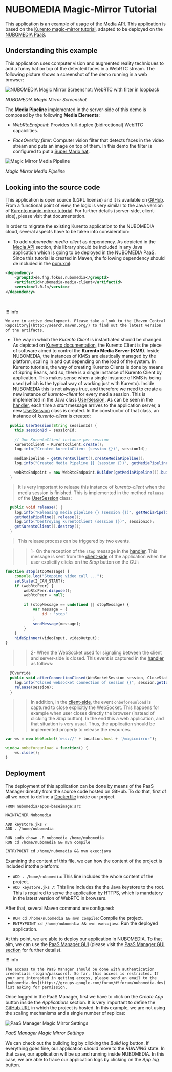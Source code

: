# NUBOMEDIA Magic-Mirror Tutorial

This application is an example of usage of the [Media API](../api/media.md). This application is based on the [Kurento magic-mirror tutorial](http://doc-kurento.readthedocs.org/en/stable/tutorials/java/tutorial-magicmirror.html), adapted to be deployed on the [NUBOMEDIA PaaS](../paas/paas-introduction.md).

## Understanding this example

This application uses computer vision and augmented reality techniques to add a funny hat on top of the detected faces in a WebRTC stream. The following picture shows a screenshot of the demo running in a web browser:

![NUBOMEDIA Magic Mirror Screenshot: WebRTC with filter in loopback](../img/magic-mirror-running.png)

*NUBOMEDIA Magic Mirror Screenshot*

The **Media Pipeline** implemented in the server-side of this demo is composed by the following **Media Elements**:

- *WebRtcEndpoint*: Provides full-duplex (bidirectional) WebRTC capabilities.

- *FaceOverlay filter*: Computer vision filter that detects faces in the video stream and puts an image on top of them. In this demo the filter is configured to put a [Super Mario hat](http://files.kurento.org/img/mario-wings.png). 

![Magic Mirror Media Pipeline](../img/magic-mirror-pipeline.png)

*Magic Mirror Media Pipeline*

## Looking into the source code

This application is open source (LGPL license) and it is available on [GitHub](https://github.com/nubomedia/nubomedia-magic-mirror). From a functional point of view, the logic is very similar to the Java version of [Kurento magic-mirror tutorial](http://doc-kurento.readthedocs.org/en/stable/tutorials/java/tutorial-magicmirror.html). For further details (server-side, client-side), please visit that documentation.

In order to migrate the existing Kurento application to the NUBOMEDIA cloud, several aspects have to be taken into consideration:

- To add *nubomedia-media-client* as dependency. As depicted in the [Media API](../api/media.md) section, this library should be included in any Java application which is going to be deployed in the NUBOMEDIA PaaS. Since this tutorial is created in Maven, the following dependency should de included in the [pom.xml](https://github.com/nubomedia/nubomedia-magic-mirror/blob/master/pom.xml):

```xml
<dependency>
    <groupId>de.fhg.fokus.nubomedia</groupId>
    <artifactId>nubomedia-media-client</artifactId>
    <version>1.0.1</version>
</dependency>
```

<br>

!!! info

    We are in active development. Please take a look to the [Maven Central Repository](http://search.maven.org/) to find out the latest version of the artifacts.

- The way in which the *Kurento Client* is instantiated should be changed. As depicted on [Kurento documentation](http://doc-kurento.readthedocs.org/en/stable/introducing_kurento.html#kurento-api-clients-and-protocol), the Kurento Client is the piece of software aimed to control the **Kurento Media Server (KMS)**. Inside NUBOMEDIA, the instances of KMSs are elastically managed by the platform, scaling in and out depending on the load of the system. In Kurento tutorials, the way of creating Kurento Clients is done by means of Spring Beans, and so, there is a single instance of Kurento Client by application. This makes sense when a single instance of KMS is being used (which is the typical way of working just with Kurento). Inside NUBOMEDIA this is not always true, and therefore we need to create a new instance of *kurento-client* for every media session. This is implemented in the Java class [UserSession](https://github.com/nubomedia/nubomedia-magic-mirror/blob/master/src/main/java/eu/nubomedia/tutorial/magicmirror/UserSession.java). As can be seen in the [handler](https://github.com/nubomedia/nubomedia-magic-mirror/blob/master/src/main/java/eu/nubomedia/tutorial/magicmirror/MagicMirrorHandler.java), each time a *start* message arrives to the application server, a new [UserSession](https://github.com/nubomedia/nubomedia-magic-mirror/blob/master/src/main/java/eu/nubomedia/tutorial/magicmirror/UserSession.java) class is created. In the constructor of that class, an instance of *kurento-client* is created:

```java
  public UserSession(String sessionId) {
    this.sessionId = sessionId;

    // One KurentoClient instance per session
    kurentoClient = KurentoClient.create();
    log.info("Created kurentoClient (session {})", sessionId);

    mediaPipeline = getKurentoClient().createMediaPipeline();
    log.info("Created Media Pipeline {} (session {})", getMediaPipeline().getId(), sessionId);

    webRtcEndpoint = new WebRtcEndpoint.Builder(getMediaPipeline()).build();
  }
```

> It is very important to release this instance of *kurento-client* when the media session is finished. This is implemented in the method `release` of the [UserSession](https://github.com/nubomedia/nubomedia-magic-mirror/blob/master/src/main/java/eu/nubomedia/tutorial/magicmirror/UserSession.java) class:

```java
  public void release() {
    log.info("Releasing media pipeline {} (session {})", getMediaPipeline().getId(), sessionId);
    getMediaPipeline().release();
    log.info("Destroying kurentoClient (session {})", sessionId);
    getKurentoClient().destroy();
  }
```

> This release process can be triggered by two events.

>> 1- On the reception of the `stop` message in the [handler](https://github.com/nubomedia/nubomedia-magic-mirror/blob/master/src/main/java/eu/nubomedia/tutorial/magicmirror/MagicMirrorHandler.java). This message is sent from the [client-side](https://github.com/nubomedia/nubomedia-magic-mirror/blob/master/src/main/resources/static/js/index.js) of the application when the user explicitly clicks on the *Stop* button on the GUI:

```javascript
function stop(stopMessage) {
	console.log("Stopping video call ...");
	setState(I_CAN_START);
	if (webRtcPeer) {
		webRtcPeer.dispose();
		webRtcPeer = null;

		if (stopMessage == undefined || stopMessage) {
		    var message = {
			    id : 'stop'
		    }
		    sendMessage(message);
		}
	}
	hideSpinner(videoInput, videoOutput);
}
```

>> 2- When the WebSocket used for signaling between the client and server-side is closed. This event is captured in the [handler](https://github.com/nubomedia/nubomedia-magic-mirror/blob/master/src/main/java/eu/nubomedia/tutorial/magicmirror/MagicMirrorHandler.java) as follows:

```javascript
  @Override
  public void afterConnectionClosed(WebSocketSession session, CloseStatus status) throws Exception {
    log.info("Closed websocket connection of session {}", session.getId());
    release(session);
  }
```

>> In addition, in the [client-side](https://github.com/nubomedia/nubomedia-magic-mirror/blob/master/src/main/resources/static/js/index.js), the event `onbeforeunload` is captured to close explicitly the WebSocket. This happens for example when user closes directly the browser (instead of clicking the *Stop* button). In the end this a web application, and that situation is very usual. Thus, the application should be implemented properly to release the resources.

```javascript
var ws = new WebSocket('wss://' + location.host + '/magicmirror');

window.onbeforeunload = function() {
	ws.close();
}
```

## Deployment

The deployment of this application can be done by means of the PaaS Manager directly from the source code hosted on GitHub. To do that, first of all we need to define a [Dockerfile](https://github.com/nubomedia/nubomedia-magic-mirror/blob/master/Dockerfile) inside our project. 

```
FROM nubomedia/apps-baseimage:src

MAINTAINER Nubomedia

ADD keystore.jks /
ADD . /home/nubomedia

RUN sudo chown -R nubomedia /home/nubomedia
RUN cd /home/nubomedia && mvn compile

ENTRYPOINT cd /home/nubomedia && mvn exec:java
```

Examining the  content of this file, we can how the content of the project is included intothe platform:

* `ADD . /home/nubomedia`: This line includes the whole content of the project.
* `ADD keystore.jks /`: This line includes the the Java keystore to the root. This is required to serve the application by HTTPS, which is mandatory in the latest version of WebRTC in browsers. 

After that, several Maven command are configured:

* `RUN cd /home/nubomedia && mvn compile`: Compile the project.
* `ENTRYPOINT cd /home/nubomedia && mvn exec:java`: Run the deployed application.


At this point, we are able to deploy our application in NUBOMEDIA. To that aim, we can use the [PaaS Manager GUI](http://paas-manager.nubomedia.eu:8081/#/) (please visit the [PaaS Manager GUI section](../paas/paas-api.md) for further details).

!!! info

    The access to the PaaS Manager should be done with authentication credentials (login/password). So far, this access is restricted. If your are interested in getting access, please send an email to the [nubomedia-dev](https://groups.google.com/forum/#!forum/nubomedia-dev) list asking for permission.

Once logged in the PaaS Manager, first we have to click on the *Create App* button inside the *Applications* section. It is very important to define the [GitHub URL](https://github.com/nubomedia/nubomedia-magic-mirror) in which the project is hosted. In this example, we are not using the scaling mechanisms and a single number of replicas:

![PaaS Manager Magic Mirror Settings](../img/magic-mirror-paas-manager.png)

*PaaS Manager Magic Mirror Settings*

We can check out the building log by clicking the *Build log* button. If everything goes fine, our application should move to the *RUNNING* state. In that case, our application will be up and running inside NUBOMEDIA. In this case, we are able to trace our application logs by clicking on the *App log* button.
